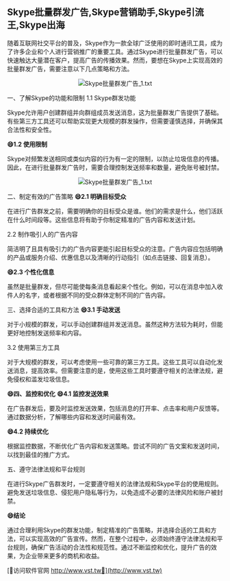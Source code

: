 ## **Skype批量群发广告,Skype营销助手,Skype引流王,Skype出海**

随着互联网社交平台的普及，Skype作为一款全球广泛使用的即时通讯工具，成为了许多企业和个人进行营销推广的重要工具。通过Skype进行批量群发广告，可以快速触达大量潜在客户，提高广告的传播效果。然而，要想在Skype上实现高效的批量群发广告，需要注意以下几点策略和方法。

 <center><img src="https://vst.tw/MP4/tuiguang/png/1.png" alt="Skype批量群发广告_1.txt"></center>

一、了解Skype的功能和限制
1.1 Skype群发功能

Skype允许用户创建群组并向群组成员发送消息，这为批量群发广告提供了基础。有些第三方工具还可以帮助实现更大规模的群发操作，但需要谨慎选择，并确保其合法性和安全性。

**😄1.2 使用限制**

Skype对频繁发送相同或类似内容的行为有一定的限制，以防止垃圾信息的传播。因此，在进行批量群发广告时，需要合理控制发送频率和数量，避免账号被封禁。

 <center><img src="https://vst.tw/MP4/tuiguang/png/4.png" alt="Skype批量群发广告_1.txt"></center>

二、制定有效的广告策略
**😄2.1 明确目标受众**

在进行广告群发之前，需要明确你的目标受众是谁。他们的需求是什么，他们活跃在什么时间段等。这些信息将有助于你制定精准的广告内容和发送计划。

2.2 制作吸引人的广告内容

简洁明了且具有吸引力的广告内容更能引起目标受众的注意。广告内容应包括明确的产品或服务介绍、优惠信息以及清晰的行动指引（如点击链接、回复消息）。

**😄2.3 个性化信息**

虽然是批量群发，但尽可能使每条消息看起来个性化。例如，可以在消息中加入收件人的名字，或者根据不同的受众群体定制不同的广告内容。

三、选择合适的工具和方法
**😄3.1 手动发送**

对于小规模的群发，可以手动创建群组并发送消息。虽然这种方法较为耗时，但能更好地控制发送频率和内容。

3.2 使用第三方工具

对于大规模的群发，可以考虑使用一些可靠的第三方工具。这些工具可以自动化发送消息，提高效率。但需要注意的是，使用这些工具时要遵守相关的法律法规，避免侵权和滥发垃圾信息。

**😄四、监控和优化**
**😄4.1 监控发送效果**

在广告群发后，要及时监控发送效果，包括消息的打开率、点击率和用户反馈等。通过数据分析，了解哪些内容和发送时间最有效。

**😄4.2 持续优化**

根据监控数据，不断优化广告内容和发送策略。尝试不同的广告文案和发送时间，以找到最佳的推广方式。

五、遵守法律法规和平台规则

在进行Skype广告群发时，一定要遵守相关的法律法规和Skype平台的使用规则。避免发送垃圾信息、侵犯用户隐私等行为，以免造成不必要的法律风险和账户被封禁。

**😄结论**

通过合理利用Skype的群发功能，制定精准的广告策略，并选择合适的工具和方法，可以实现高效的广告宣传。然而，在整个过程中，必须始终遵守法律法规和平台规则，确保广告活动的合法性和规范性。通过不断监控和优化，提升广告的效果，为企业带来更多的商机和收益。


[👻访问软件官网 http://www.vst.tw👻](http://www.vst.tw)
